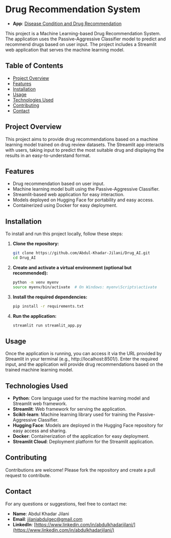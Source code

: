 # Drug Recommendation System

- **App**: [Disease Condition and Drug Recommendation](https://passive-aggclass-drug-recommend.streamlit.app/)

This project is a Machine Learning-based Drug Recommendation System. The application uses the Passive-Aggressive Classifier model to predict and recommend drugs based on user input. The project includes a Streamlit web application that serves the machine learning model.

## Table of Contents

- [Project Overview](#project-overview)
- [Features](#features)
- [Installation](#installation)
- [Usage](#usage)
- [Technologies Used](#technologies-used)
- [Contributing](#contributing)
- [Contact](#contact)

## Project Overview

This project aims to provide drug recommendations based on a machine learning model trained on drug review datasets. The Streamlit app interacts with users, taking input to predict the most suitable drug and displaying the results in an easy-to-understand format.

## Features

- Drug recommendation based on user input.
- Machine learning model built using the Passive-Aggressive Classifier.
- Streamlit-based web application for easy interaction.
- Models deployed on Hugging Face for portability and easy access.
- Containerized using Docker for easy deployment.

## Installation

To install and run this project locally, follow these steps:

1. **Clone the repository:**
   ```bash
   git clone https://github.com/Abdul-Khadar-Jilani/Drug_AI.git
   cd Drug_AI
   ```

2. **Create and activate a virtual environment (optional but recommended):**
   ```bash
   python -m venv myenv
   source myenv/bin/activate  # On Windows: myenv\Scripts\activate
   ```

3. **Install the required dependencies:**
   ```bash
   pip install -r requirements.txt
   ```

4. **Run the application:**
   ```bash
   streamlit run streamlit_app.py
   ```

## Usage
Once the application is running, you can access it via the URL provided by Streamlit in your terminal (e.g., http://localhost:8501/). Enter the required input, and the application will provide drug recommendations based on the trained machine learning model.

## Technologies Used
- **Python**: Core language used for the machine learning model and Streamlit web framework.
- **Streamlit**: Web framework for serving the application.
- **Scikit-learn**: Machine learning library used for training the Passive-Aggressive Classifier.
- **Hugging Face**: Models are deployed in the Hugging Face repository for easy access and sharing.
- **Docker**: Containerization of the application for easy deployment.
- **Streamlit Cloud**: Deployment platform for the Streamlit application.

## Contributing
Contributions are welcome! Please fork the repository and create a pull request to contribute.

## Contact
For any questions or suggestions, feel free to contact me:

- **Name**: Abdul Khadar Jilani
- **Email**: [jilaniabdulgec@gmail.com](mailto:jilaniabdulgec@gmail.com)
- **LinkedIn**: [https://www.linkedin.com/in/abdulkhadarjilani/](https://www.linkedin.com/in/abdulkhadarjilani/)
